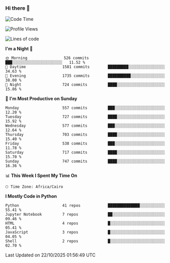 ### Hi there 👋

<!--
**AMR-KELEG/AMR-KELEG** is a ✨ _special_ ✨ repository because its `README.md` (this file) appears on your GitHub profile.

Here are some ideas to get you started:

- 🔭 I’m currently working on ...
- 🌱 I’m currently learning ...
- 👯 I’m looking to collaborate on ...
- 🤔 I’m looking for help with ...
- 💬 Ask me about ...
- 📫 How to reach me: ...
- 😄 Pronouns: ...
- ⚡ Fun fact: ...
-->

<!--START_SECTION:waka-->
![Code Time](http://img.shields.io/badge/Code%20Time-0%20secs-blue)

![Profile Views](http://img.shields.io/badge/Profile%20Views-0-blue)

![Lines of code](https://img.shields.io/badge/From%20Hello%20World%20I%27ve%20Written-25.8%20million%20lines%20of%20code-blue)

**I'm a Night 🦉** 

```text
🌞 Morning                526 commits         ███░░░░░░░░░░░░░░░░░░░░░░   11.52 % 
🌆 Daytime                1581 commits        █████████░░░░░░░░░░░░░░░░   34.63 % 
🌃 Evening                1735 commits        ██████████░░░░░░░░░░░░░░░   38.00 % 
🌙 Night                  724 commits         ████░░░░░░░░░░░░░░░░░░░░░   15.86 % 
```
📅 **I'm Most Productive on Sunday** 

```text
Monday                   557 commits         ███░░░░░░░░░░░░░░░░░░░░░░   12.20 % 
Tuesday                  727 commits         ████░░░░░░░░░░░░░░░░░░░░░   15.92 % 
Wednesday                577 commits         ███░░░░░░░░░░░░░░░░░░░░░░   12.64 % 
Thursday                 703 commits         ████░░░░░░░░░░░░░░░░░░░░░   15.40 % 
Friday                   538 commits         ███░░░░░░░░░░░░░░░░░░░░░░   11.78 % 
Saturday                 717 commits         ████░░░░░░░░░░░░░░░░░░░░░   15.70 % 
Sunday                   747 commits         ████░░░░░░░░░░░░░░░░░░░░░   16.36 % 
```


📊 **This Week I Spent My Time On** 

```text
🕑︎ Time Zone: Africa/Cairo
```

**I Mostly Code in Python** 

```text
Python                   41 repos            ██████████████░░░░░░░░░░░   55.41 % 
Jupyter Notebook         7 repos             ██░░░░░░░░░░░░░░░░░░░░░░░   09.46 % 
HTML                     4 repos             █░░░░░░░░░░░░░░░░░░░░░░░░   05.41 % 
JavaScript               3 repos             █░░░░░░░░░░░░░░░░░░░░░░░░   04.05 % 
Shell                    2 repos             █░░░░░░░░░░░░░░░░░░░░░░░░   02.70 % 
```




 Last Updated on 22/10/2025 01:56:49 UTC
<!--END_SECTION:waka-->
